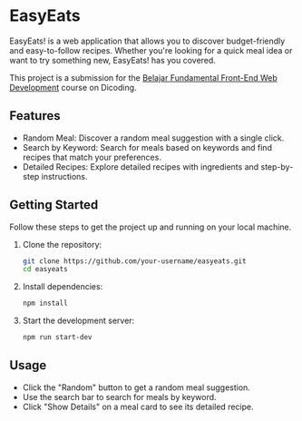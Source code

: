 # EasyEats

EasyEats! is a web application that allows you to discover budget-friendly and easy-to-follow recipes. Whether you're looking for a quick meal idea or want to try something new, EasyEats! has you covered.

This project is a submission for the [Belajar Fundamental Front-End Web Development](https://www.dicoding.com/academies/163) course on Dicoding.

## Features

- Random Meal: Discover a random meal suggestion with a single click.
- Search by Keyword: Search for meals based on keywords and find recipes that match your preferences.
- Detailed Recipes: Explore detailed recipes with ingredients and step-by-step instructions.

## Getting Started

Follow these steps to get the project up and running on your local machine.

1. Clone the repository:

   ```sh
   git clone https://github.com/your-username/easyeats.git
   cd easyeats
   ```

2. Install dependencies:

    ```sh
    npm install
    ```

3. Start the development server:

    ```sh
    npm run start-dev
    ```

## Usage

- Click the "Random" button to get a random meal suggestion.
- Use the search bar to search for meals by keyword.
- Click "Show Details" on a meal card to see its detailed recipe.
